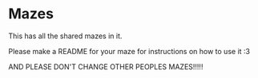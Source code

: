 # Mazes

This has all the shared mazes in it. 

Please make a README for your maze for instructions on how to use it :3

AND PLEASE DON'T CHANGE OTHER PEOPLES MAZES!!!!!